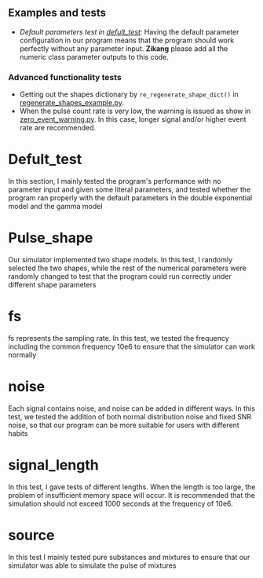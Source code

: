 ## Examples and tests
* *Default parameters test in [defult_test](defult_test.ipynb):* Having the default parameter configuration in our program means that the program should work perfectly without any parameter input. 
**Zikang** please add all the numeric class parameter outputs to this code.
### Advanced functionality tests
* Getting out the shapes dictionary by `re_regenerate_shape_dict()` in [regenerate_shapes_example.py](regenerate_shapes_example.py).
* When the pulse count rate is very low, the warning is issued as show in [zero_event_warning.py](zero_event_warning.py). In this case, longer signal and/or higher event rate are recommended.

# Defult_test



In this section, I mainly tested the program's performance with no parameter input and given some literal parameters, and tested whether the program ran properly with the default parameters in the double exponential model and the gamma model

# Pulse_shape

Our simulator implemented two shape models. In this test, I randomly selected the two shapes, while the rest of the numerical parameters were randomly changed to test that the program could run correctly under different shape parameters

# fs

fs represents the sampling rate. In this test, we tested the frequency including the common frequency 10e6 to ensure that the simulator can work normally

# noise

Each signal contains noise, and noise can be added in different ways. In this test, we tested the addition of both normal distribution noise and fixed SNR noise, so that our program can be more suitable for users with different habits

# signal_length

In this test, I gave tests of different lengths. When the length is too large, the problem of insufficient memory space will occur. It is recommended that the simulation should not exceed 1000 seconds at the frequency of 10e6.

# source

In this test I mainly tested pure substances and mixtures to ensure that our simulator was able to simulate the pulse of mixtures
